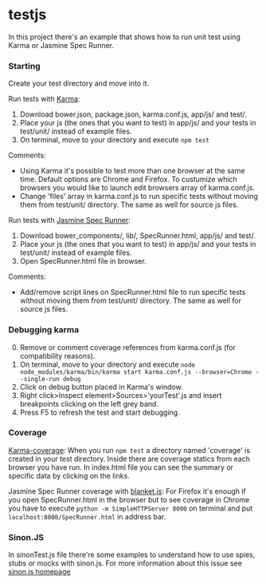 # testjs

In this project there's an example that shows how to run unit test using Karma or Jasmine Spec Runner.

### Starting

Create your test directory and move into it.

Run tests with [Karma](https://github.com/karma-runner/karma):

1. Download bower.json, package.json, karma.conf.js, app/js/ and test/.
2. Place your js (the ones that you want to test) in app/js/ and your tests in test/unit/ instead of example files.
3. On terminal, move to your directory and execute `npm test`

Comments:

* Using Karma it's possible to test more than one browser at the same time. Default options are Chrome and Firefox. To custumize which browsers you would like to launch edit browsers array of karma.conf.js. 
* Change 'files' array in karma.conf.js to run specific tests without moving them from test/unit/ directory. The same as well for source js files.

Run tests with [Jasmine Spec Runner](https://github.com/jasmine/jasmine):

1. Download bower_components/, lib/, SpecRunner.html, app/js/ and test/.
2. Place your js (the ones that you want to test) in app/js/ and your tests in test/unit/ instead of example files.
3. Open SpecRunner.html file in browser.

Comments:

*  Add/remove script lines on SpecRunner.html file to run specific tests without moving them from test/unit/ directory. The same as well for source js files.

### Debugging karma

0. Remove or comment coverage references from karma.conf.js (for compatibility reasons).
1. On terminal, move to your directory and execute `node node_modules/karma/bin/karma start karma.conf.js --browser=Chrome --single-run debug`
2. Click on debug button placed in Karma's window.
3. Right click>Inspect element>Sources>'yourTest'.js and insert breakpoints clicking on the left grey band.
4. Press F5 to refresh the test and start debugging.

### Coverage

[Karma-coverage](https://github.com/karma-runner/karma-coverage):
When you run `npm test` a directory named 'coverage' is created in your test directory. Inside there are coverage statics from each browser you have run. In index.html file you can see the summary or specific data by clicking on the links.

Jasmine Spec Runner coverage with [blanket.js](https://github.com/alex-seville/blanket):
For Firefox it's enough if you open SpecRunner.html in the browser but to see coverage in Chrome you have to execute `python -m SimpleHTTPServer 8000` on terminal and put `localhost:8000/SpecRunner.html` in address bar.

### Sinon.JS

In sinonTest.js file there're some examples to understand how to use spies, stubs or mocks with sinon.js. For more information about this issue see  [sinon.js homepage](http://sinonjs.org/)
